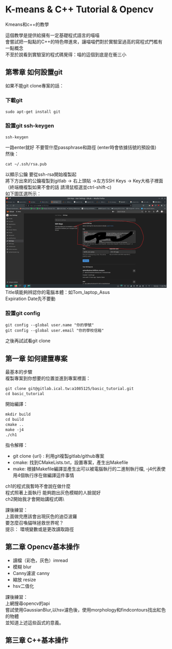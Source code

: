 # K-means & C++ Tutorial & Opencv

Kmeans和c++的教學

這個教學是提供給擁有一定基礎程式語言的喵喵\
會嘗試把一點點的C++的特色帶進來，讓喵喵們對於實驗室過高的寫程式門檻有一點概念\
不至於說看到實驗室的程式碼覺得：喵的這個到底是在衝三小

## 第零章 如何設置git

如果不能git clone專案的話：
### 下載git

```
sudo apt-get install git
```

### 設置git ssh-keygen

```
ssh-keygen
```
一路enter就好 不要管什麼passphrase和路徑 (enter時會依據括號的預設值)\
然後：

```
cat ~/.ssh/rsa.pub
```
以顯示公鑰 要從ssh-rsa開始複製起 \
將下方出來的公鑰複製到gitlab -> 右上頭貼 ->左方SSH Keys -> Key大格子裡面 \
（終端機複製如果不會的話 請滑鼠框選並ctrl-shift-c) \
如下圖匡選所示：\
![ssh_ui](pic/ssh_ui.png)
Title填能夠辨認你的電腦本體：如Tom_laptop_Asus \
Expiration Date先不要動

### 設置git config

```
git config --global user.name "你的學號"
git config --global user.email "你的學校信箱"
```
之後再試試看git clone

## 第一章 如何建置專案

最基本的步驟\
複製專案到你想要的位置並進到專案裡面：

```
git clone git@gitlab.ical.tw:a1085125/basic_tutorial.git
cd basic_tutorial
```
開始編譯：

```
mkdir build
cd build
cmake ..
make -j4
./ch1
```

指令解釋：
- git clone {url} : 利用git複製gitlab/github專案
- cmake: 找到CMakeLists.txt，設置專案，產生出Makefile
- make: 根據Makefile編譯並產生出可以被電腦執行的二進制執行檔, -j4代表使用4個執行序在做編譯這件事情

ch1的程式我暫時不會說在做什麼\
程式照著上面執行 能夠跑出灰色模糊的人臉就好\
ch2開始我才會開始講程式碼\

課後練習：\
上面做完應該會出現灰色的迪亞波羅\
要怎麼召喚貓咪拯救世界呢？\
提示：
環境變數或是更改讀取路徑

## 第二章 Opencv基本操作

- 讀檔（彩色，灰色）imread
- 模糊 blur
- Canny濾波 canny
- 縮放 resize
- hsv二值化

課後練習：\
上網搜尋opencv的api\
嘗試使用GaussianBlur,以hsv濾色後，使用morphology和findcontours找出紅色的物體\
並知道上述這些函式的意義。

## 第三章 C++基本操作

